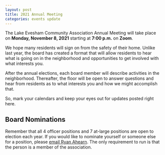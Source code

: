 ```yaml
---
layout: post
title: 2021 Annual Meeting
categories: events update
---
```


The Lake Evesham Community Association Annual Meeting will take place on **Monday, November 8, 2021** starting at **7:00 p.m.** on **Zoom**.

We hope many residents will sign on from the safety of their home. Unlike last year,
the board has created a format that will allow residents to hear what is going on
in the neighborhood and opportunities to get involved with what interests you.

After the annual elections, each board member will describe activities in the
neighborhood. Thereafter, the floor will be open to answer questions and hear
from residents as to what interests you and how we might accomplish that.

So, mark your calendars and keep your eyes out for updates posted right here.


Board Nominations
-----------------

Remember that all 4 officer positions and 7 at-large positions are open to election
each year. If you would like to nominate yourself or someone else for a position, please
[email Ryan Ahearn](mailto:ryan.ahearn@hey.com). The only requirement to run is that the person
is a member of the association.
